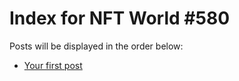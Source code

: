 # Index for NFT World #580
Posts will be displayed in the order below:

- [Your first post](./001-first.md)

